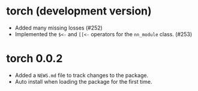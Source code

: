 # torch (development version)

- Added many missing losses (#252)
- Implemented the `$<-` and `[[<-` operators for the `nn_module` class. (#253)

# torch 0.0.2

* Added a `NEWS.md` file to track changes to the package.
* Auto install when loading the package for the first time.
